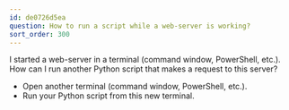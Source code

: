 ```yaml
---
id: de0726d5ea
question: How to run a script while a web-server is working?
sort_order: 300
---
```



I started a web-server in a terminal (command window, PowerShell, etc.). How can I run another Python script that makes a request to this server?


- Open another terminal (command window, PowerShell, etc.).
- Run your Python script from this new terminal.